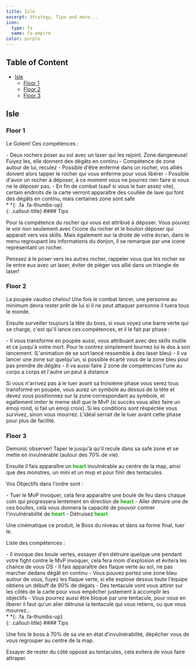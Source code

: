 ```yaml
---
title: Isle
excerpt: Strategy, Tips and more...
icon:
  type: fa
  name: fa-empire
color: purple
---
```


## Table of Content

- [Isle](#Isle) 
  - [Floor 1](#Isle-1F)
  - [Floor 2](#Isle-2F)
  - [Floor 3](#Isle-3F)

## Isle<a name="Isle"></a>

### Floor 1<a name="Isle-1F"></a>

<p>Le Golem! Ces compétences :</p>
- Deux rochers poser au sol avec un laser qui les rejoint. Zone dangereuse! Fuiyez les, elle donnent des dégâts en continu 
- Compétence de zone autour de lui, reculez
- Possible d'être enfermé dans un rocher, vos alliés doivent alors tapper le rocher qui vous enferme pour vous libérer
- Possible d'avoir un rocher à déposer, à ce moment vous ne pourrez rien faire si vous ne le déposer pas.
- En fin de combat (sauf si vous le tuer assez vite), certain endroits de la carte verront apparaître des coullée de lave qui font des dégâts en continu, mais certaines zone sont safe

<div class="callout-block callout-success"><div class="icon-holder">*&nbsp;*{: .fa .fa-thumbs-up}
</div><div class="content">
{: .callout-title}
#### Tips

Pour la compétence du rocher qui vous est attribué à déposer. Vous pouvez le voir non seulement avec l'icone du rocher et le bouton déposer qui apparait vers vos skills. Mais également sur la droite de votre écran, dans le menu regroupant les informations du donjon, il se remarque par une icone représentant un rocher.

Penssez à le poser vers les autres rocher, rappeler vous que les rocher se lie entre eux avec un laser, éviter de pièger vos allié dans un triangle de laser!

</div></div>

### Floor 2<a name="Isle-2F"></a>

<p>La poupée vaudoo chelou! Une fois le combat lancer, une personne au minimum devra rester prêt de lui si il ne peut attaquer personne il tuera tous le monde.</p>

<p>Ensuite surveiller toujours la tête du boss, si vous voyez une barre verte qui se charge, c'est qu'il lance ces compétences, et il le fait par phase :</p>
- Il vous transforme en poupée aussi, vous attribuant avec des skills inutile et ce jusqu'à votre mort. Pour le contrez simplement tournez lui le dos à son lancement. (L'animation de se sort lancé ressemble à des laser bleu)
- Il va lancer une zone sur quelqu'un, si possible écarté vous de la zone bleu pour pas prendre de dégâts 
- Il va aussi faire 2 zone de compétences l'une au corps a corps et l'autre un peut à distance

<p>Si vous n'arrivez pas à le tuer avant sa troisième phase vous serez tous transformé en poupée, vous aurez un symbole au dessus de la tête et devez vous positionnez sur la zone correspondant au symbole, et egallement imiter le meme skill que le MvP (si succès vous allez faire un émoji rond, si fail un émoji croix). Si les conditions sont réspéctée vous survivez, sinon vous mourrez. L'idéal serrait de le tuer avant cette phase pour plus de facilité.</p>

### Floor 3<a name="Isle-3F"></a>

<p>Demonic observer! Taper le jusqu'à qu'il recule dans sa safe zone et se mette en invulnérable (autour des 70% de vie).</p>

<p>Ensuite il fais apparaître un <font color="read"><b>heart</b></font> invulnérable au centre de la map, ainsi que des monstres, un mini et un mvp et pour finir des tentacules.</p>

<p>Vos Objectifs dans l'ordre sont :</p>
- Tuer le MvP invoquer, celà fera apparaître une boule de feu dans chaque coin qui progressera lentement en direction de <font color="read"><b>heart</b></font>
- Aller détruire une de ces boulles, celà vous donnera la capacité de pouvoir contrer l'invulnérabilité de <font color="read"><b>heart</b></font>
- Détruisez <font color="read"><b>heart</b></font>

<p>Une cinématique ce produit, le Boss du niveau et dans sa forme final, tuer le.</p>

<p>Liste des compétences :</p>
- Il invoque des boule vertes, essayer d'en détruire quelque une pendant votre fight contre le MvP invoquer, cela fera moin d'explosion et évitera les chance de vous OS
- Il fais apparaître des flaque verte au sol, ne pas marcher dedans dégât en continu
- Vous pouvez portez une zone bleu autour de vous, fuyez les flaque verte, si elle explose dessus toute l'équipe obtiens un débuff de 90% de dégats
- Des tentacule vont vous attirer sur les côtés de la carte pour vous empêcher justement à accomplir les objectifs 
- Vous pourrez aussi être bloqué par une tentacule, pour vous en liberer il faut qu'un alier détruise la tentacule qui vous retiens, ou que vous mourrez...

<div class="callout-block callout-success"><div class="icon-holder">*&nbsp;*{: .fa .fa-thumbs-up}
</div><div class="content">
{: .callout-title}
#### Tips

Une fois le boss à 70% de sa vie en état d'invulnérabilité, dépêcher vous de vous regrouper au centre de la map.

Essayer de rester du côté opposé au tentacules, cela evitera de vous faire attraper.
</div></div>
